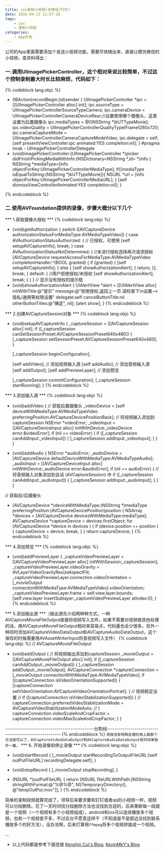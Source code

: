 ```yaml
---
title: ios录制小视频(仿微信/钉钉)
date: 2016-04-13 11:57:10
tags:
	- ios
	- 录制小视频	
categories:
 	- App开发
---
```

 
公司的App里面需要添加个发送小视频功能，需要尽快搞出来，直接让模仿微信的小视频，查资料得出：
### 一.调用UIImagePickerController，这个相对来说比较简单，不过这个控制录制最大时长比较麻烦，代码如下：
{% codeblock lang:objc %}
- (IBAction)recordBegin:(id)sender {
    UIImagePickerController *ipc = [[UIImagePickerController alloc] init];
    ipc.sourceType = UIImagePickerControllerSourceTypeCamera;
    ipc.cameraDevice = UIImagePickerControllerCameraDeviceRear;//设置使用哪个摄像头，这里设置为后置摄像头
    ipc.mediaTypes = @[(NSString *)kUTTypeMovie];
    ipc.videoQuality = UIImagePickerControllerQualityTypeIFrame1280x720;
    ipc.cameraCaptureMode = UIImagePickerControllerCameraCaptureModeVideo;
    ipc.delegate = self;
    [self presentViewController:ipc animated:YES completion:nil];
}
#pragma mrak - UIImagePickerControllerDelegate
- (void)imagePickerController:(UIImagePickerController *)picker didFinishPickingMediaWithInfo:(NSDictionary<NSString *,id> *)info {
    NSString *mediaType=[info objectForKey:UIImagePickerControllerMediaType];
   if([mediaType isEqualToString:(NSString *)kUTTypeMovie]){
        NSURL *url = [info objectForKey:UIImagePickerControllerMediaURL];
    }
    [self dismissViewControllerAnimated:YES completion:nil];
}

{% endcodeblock %}

### 二.使用AVFoundation提供的录像，步骤大概分以下几个
<!--more-->
*** 1.获取摄像头授权 ***
{% codeblock lang:objc %}
- (void)getAuthorization {
    switch ([AVCaptureDevice authorizationStatusForMediaType:AVMediaTypeVideo]) {
        case AVAuthorizationStatusAuthorized: {  // 已授权，可使用
            [self setupAVCaptureInfo];
            break;
        }
        case AVAuthorizationStatusNotDetermined: { //未进行授权选择再次请求授权
            [AVCaptureDevice requestAccessForMediaType:AVMediaTypeVideo completionHandler:^(BOOL	granted) {
                if (granted) {
                    [self setupAVCaptureInfo];
                } else {
                    [self showAuthorizationAlert];
                }
                return;
            }];
            break;
        }
        default: {  //用户拒绝授权/未授权
            [self showAuthorizationAlert];
            break;
        }
    }
}
// 显示没有授权的提示框
- (void)showAuthorizationAlert {
    UIAlertView *alert = [[UIAlertView alloc] initWithTitle:@"提示" message:@"拒绝授权,返回上一页.请检查下\n设置-->隐私/通用等权限设置" delegate:self cancelButtonTitle:nil otherButtonTitles:@"确定", nil];
    [alert show];
}
{% endcodeblock %}

*** 2.创建AVCaptureSession对象 ***
{% codeblock lang:objc %}
- (void)setupAVCaptureInfo {
    _captureSession = [[AVCaptureSession alloc] init];
    if ([_captureSession canSetSessionPreset:AVCaptureSessionPreset640x480]) {
        [_captureSession setSessionPreset:AVCaptureSessionPreset640x480];
    }
    
    [_captureSession beginConfiguration];
    
    [self addVideo];		// 添加视频输入源
    [self addAudio];		// 添加音频输入源
    [self addOutput];
    [self addPreviewLayer];	// 添加预览
    
    [_captureSession commitConfiguration];
    [_captureSession startRunning];
}
{% endcodeblock %}

*** 3.添加输入源 ***
{% codeblock lang:objc %}
- (void)addVideo {
    // 获取后置摄像头
    _videoDevice = [self deviceWithMediaType:AVMediaTypeVideo preferringPosition:AVCaptureDevicePositionBack];
    // 将视频输入添加到captureSession
    NSError *videoError;
    _videoInput = [[AVCaptureDeviceInput alloc] initWithDevice:_videoDevice error:&videoError];
    if (nil == videoError) {
        if ([_captureSession canAddInput:_videoInput]) {
            [_captureSession addInput:_videoInput];
        }
    }
}

- (void)addAudio {
    NSError *audioError;
    _audioDevice = [AVCaptureDevice defaultDeviceWithMediaType:AVMediaTypeAudio];
    _audioInput = [[AVCaptureDeviceInput alloc] initWithDevice:_audioDevice error:&audioError];
    if (nil == audioError) {
        // 将音频输入对象添加到会话 (AVCaptureSession) 中
        if ([_captureSession canAddInput:_audioInput]) {
            [_captureSession addInput:_audioInput];
        }
    }
}

// 获取前/后摄像头
- (AVCaptureDevice *)deviceWithMediaType:(NSString *)mediaType preferringPosition:(AVCaptureDevicePosition)position {
    NSArray *devices = [AVCaptureDevice devicesWithMediaType:mediaType];
    AVCaptureDevice *captureDevice = devices.firstObject;
    for (AVCaptureDevice *device in devices ) {
        if (device.position == position ) {
            captureDevice = device;
            break;
        }
    }
    return captureDevice;
}
{% endcodeblock %}

*** 4.添加预览 ***
{% codeblock lang:objc %}
- (void)addPreviewLayer {
    _captureVideoPreviewLayer = [[AVCaptureVideoPreviewLayer alloc] initWithSession:_captureSession];
    _captureVideoPreviewLayer.videoGravity = AVLayerVideoGravityResizeAspectFill;
    _captureVideoPreviewLayer.connection.videoOrientation = [_movieOutput connectionWithMediaType:AVMediaTypeVideo].videoOrientation;
    _captureVideoPreviewLayer.frame = self.view.layer.bounds;
    [self.view.layer insertSublayer:_captureVideoPreviewLayer atIndex:0];
}
{% endcodeblock %}

*** 5.添加输出源 ***（输出源先介绍两种种方式，一种AVCaptureMovieFileOutput直接将视频写入文件，如果不需要对视频做其他处理的话，用AVCaptureMovieFileOutput相对来容易点，代码量也会少很多。另外一种同时添加AVCaptureVideoDataOutput和AVCaptureAudioDataOutput，这个保存的时候需要用AVAssetWriterInput将音视频写入文件） 
{% codeblock lang:objc %}
// AVCaptureMovieFileOutput
- (void)addOutput {
    // 将视频输出添加到captureSession
    _movieOutput = [[AVCaptureMovieFileOutput alloc] init];
    if ([_captureSession canAddOutput:_movieOutput]) {
        [_captureSession addOutput:_movieOutput];
        AVCaptureConnection *captureConnection = [_movieOutput connectionWithMediaType:AVMediaTypeVideo];
        if ([captureConnection isVideoOrientationSupported]) {
            [captureConnection setVideoOrientation:AVCaptureVideoOrientationPortrait];
        }
        // 视频稳定设置
//        if ([captureConnection isVideoStabilizationSupported]) {
//            captureConnection.preferredVideoStabilizationMode = AVCaptureVideoStabilizationModeAuto;
//        }
        captureConnection.videoScaleAndCropFactor = captureConnection.videoMaxScaleAndCropFactor;
    }
}

---------------------------------------------分割线------------------------------------------------------
{% endcodeblock %}
```视频没有特殊处理的用上面那个方法就可以了，AVCaptureVideoDataOutput和AVCaptureAudioDataOutput有时间单独开一篇。```
*** 6. 开始录像和停止录像 ***
{% codeblock lang:objc %}
- (void)startRecord {
    [_movieOutput startRecordingToOutputFileURL:[self outPutFileURL] recordingDelegate:self];
}

- (void)stopRecord {
    [_movieOutput stopRecording];
}

- (NSURL *)outPutFileURL {
    return [NSURL fileURLWithPath:[NSString stringWithFormat:@"%@%@", NSTemporaryDirectory(), @"tempOutPut.mov"]];
}
{% endcodeblock %}

简单的录制视频就算完成了，领导后来要求要和钉钉或者qq的小视频一样，视频可以分段删除。花了一天时间找分段删除方法也没找到合适的，后来果断每一段就是一个视频（一个视频有多个小视频组成），android和ios可以连续播放多个视频，也和一个视频差不多，不过后台不愿意这样干（不知道是不是那边没找到联系播放多个的好方法），没办法啊，后来打算用```ffmpeg```将多个视频拼接成一个视频。

...

* 以上代码都是参考下面连接
<a href="http://www.cnblogs.com/kenshincui/p/4186022.html#uiImagePickerController">Kenshin Cui's Blog</a>, <a href="https://kevinmky.github.io/2016/01/04/自定义相机/">KevinMkY's Blog</a>